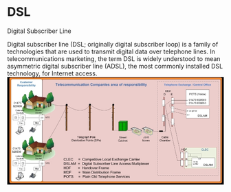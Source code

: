 # DSL


Digital Subscriber Line

Digital subscriber line (DSL; originally digital subscriber loop) is a
family of technologies that are used to transmit digital data over
telephone lines. In telecommunications marketing, the term DSL is widely
understood to mean asymmetric digital subscriber line (ADSL), the most
commonly installed DSL technology, for Internet access.\
![](./images/15008043.png?width=485)

